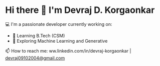 # Hi there 👋 I'm Devraj D. Korgaonkar

💻 I'm a passionate developer currently working on:
- 🌱 Learning B.Tech (CSM)
- 🧠 Exploring Machine Learning and Generative 

📫 How to reach me: ww.linkedin.com/in/devraj-korgaonkar |  devraj09102004@gmail.com
